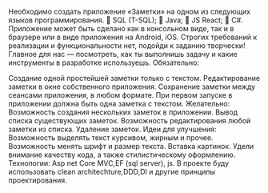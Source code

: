 Необходимо создать приложение «Заметки» на одном из следующих языков
программирования.
 SQL (T-SQL);
 Java;
 JS React;
 C#.
Приложение может быть сделано как в консольном виде, так и в браузере или в
виде приложения на Android, iOS. Строгих требований к реализации и
функциональности нет, подойди к заданию творчески! Главное для нас —
посмотреть, как ты выполнишь задачу и какие инструменты в разработке
используешь.
Обязательно:

Создание одной простейшей заметки только с текстом.
Редактирование заметки в окне собственного приложения.
Сохранение заметки между сеансами приложения, в любом формате.
При первом запуске в приложении должна быть одна заметка с текстом. Желательно:
Возможность создания нескольких заметок в приложении.
Вывод списка существующих заметок.
Возможность редактирования любой заметки из списка.
Удаление заметок. Идеи для улучшения:
Возможность выделять текст курсивом, жирным и прочее.
Возможность менять шрифт и размер текста.
Вставка картинок. Удели внимание качеству кода, а также стилистическому оформлению.
Технологии: Asp net Core MVC,EF (sql server), js. В проекте буду использовать clean architechture,DDD,DI и другие принципы проектирования.
